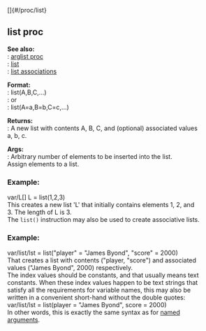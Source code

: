 []{#/proc/list}    
## list proc    
**See also:**    
:   [arglist proc](/ref/proc/arglist/arglist.md)    
:   [list](/ref/list/list.md)    
:   [list associations](/ref/list/associations/associations.md)    
<!-- -->    
**Format:**    
:   list(A,B,C,\...)    
:   or    
:   list(A=a,B=b,C=c,\...)    
<!-- -->    
**Returns:**    
:   A new list with contents A, B, C, and (optional) associated values    
    a, b, c.    
<!-- -->    
**Args:**    
:   Arbitrary number of elements to be inserted into the list.    
Assign elements to a list.    
### Example:    
var/L\[\] L = list(1,2,3)    
This creates a new list \'L\' that initially contains elements 1, 2, and    
3. The length of L is 3.    
The `list()` instruction may also be used to create associative lists.    
### Example:    
var/list/lst = list(\"player\" = \"James Byond\", \"score\" = 2000)    
That creates a list with contents (\"player, \"score\") and associated    
values (\"James Byond\", 2000) respectively.    
The index values should be constants, and that usually means text    
constants. When these index values happen to be text strings that    
satisfy all the requirements for variable names, this may also be    
written in a convenient short-hand without the double quotes:    
var/list/lst = list(player = \"James Byond\", score = 2000)    
In other words, this is exactly the same syntax as for [named    
arguments](/ref/proc/arguments/named/named.md).  